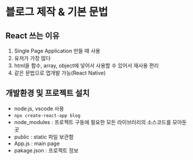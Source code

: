 # 블로그 제작 & 기본 문법

## React 쓰는 이유
1. Single Page Application 만들 때 사용
2. 유저가 가장 많다
3. html을 함수, array, object에 넣어서 사용할 수 있어서 재사용 편리
4. 같은 문법으로 앱개발 가능(React Native)

## 개발환경 및 프로젝트 설치
- node.js, vscode 사용
- `npx create-react-app blog`
- node_modules : 프로젝트 구동에 필요한 모든 라이브러리의 소스코드를 모아둔 곳
- public : static 파일 보관함
- App.js : main page
- pakage.json : 프로젝트 정보